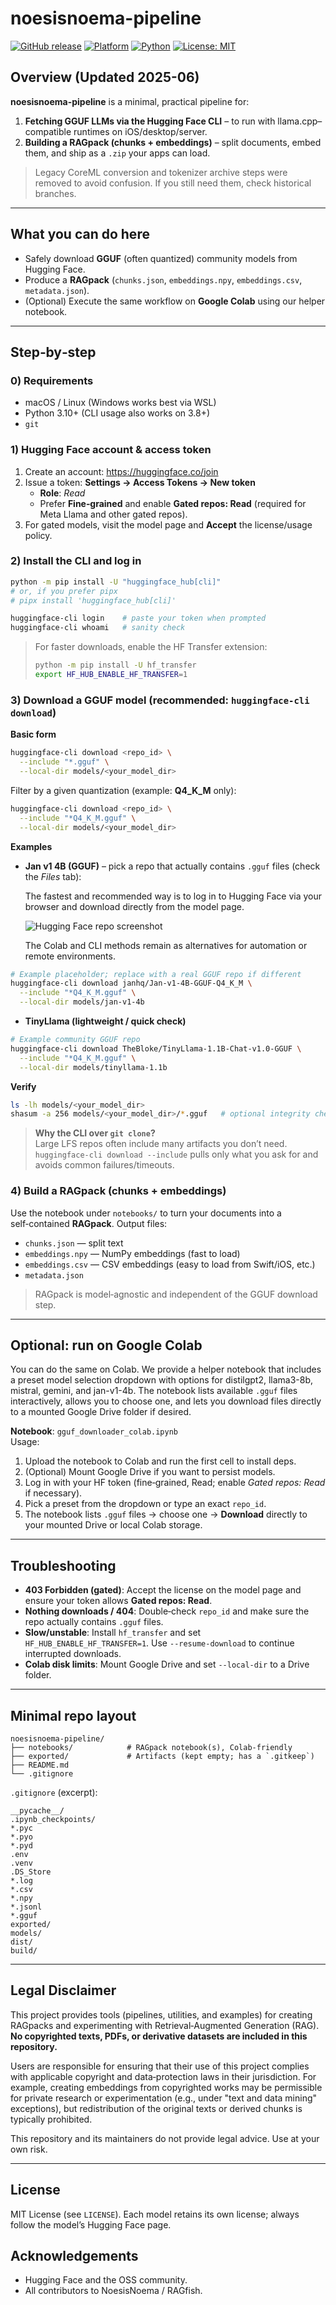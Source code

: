# noesisnoema-pipeline

[![GitHub release](https://img.shields.io/github/v/release/raskolnikoff/noesisnoema-pipeline)](https://github.com/raskolnikoff/noesisnoema-pipeline/releases)
[![Platform](https://img.shields.io/badge/platform-Colab%20%7C%20CLI-blue)](#)
[![Python](https://img.shields.io/badge/python-3.10%2B-yellow)](#)
[![License: MIT](https://img.shields.io/badge/License-MIT-yellow.svg)](LICENSE)

## Overview (Updated 2025-06)
**noesisnoema-pipeline** is a minimal, practical pipeline for:

1) **Fetching GGUF LLMs via the Hugging Face CLI** – to run with llama.cpp–compatible runtimes on iOS/desktop/server.
2) **Building a RAGpack (chunks + embeddings)** – split documents, embed them, and ship as a `.zip` your apps can load.

> Legacy CoreML conversion and tokenizer archive steps were removed to avoid confusion. If you still need them, check historical branches.

---

## What you can do here
- Safely download **GGUF** (often quantized) community models from Hugging Face.
- Produce a **RAGpack** (`chunks.json`, `embeddings.npy`, `embeddings.csv`, `metadata.json`).
- (Optional) Execute the same workflow on **Google Colab** using our helper notebook.

---

## Step‑by‑step

### 0) Requirements
- macOS / Linux (Windows works best via WSL)
- Python 3.10+ (CLI usage also works on 3.8+)
- `git`

### 1) Hugging Face account & access token
1. Create an account: https://huggingface.co/join  
2. Issue a token: **Settings → Access Tokens → New token**  
   - **Role**: *Read*  
   - Prefer **Fine‑grained** and enable **Gated repos: Read** (required for Meta Llama and other gated repos).
3. For gated models, visit the model page and **Accept** the license/usage policy.

### 2) Install the CLI and log in
```bash
python -m pip install -U "huggingface_hub[cli]"
# or, if you prefer pipx
# pipx install 'huggingface_hub[cli]'

huggingface-cli login    # paste your token when prompted
huggingface-cli whoami   # sanity check
```

> For faster downloads, enable the HF Transfer extension:
> ```bash
> python -m pip install -U hf_transfer
> export HF_HUB_ENABLE_HF_TRANSFER=1
> ```

### 3) Download a GGUF model (recommended: `huggingface-cli download`)
**Basic form**
```bash
huggingface-cli download <repo_id> \
  --include "*.gguf" \
  --local-dir models/<your_model_dir>
```

Filter by a given quantization (example: **Q4_K_M** only):
```bash
huggingface-cli download <repo_id> \
  --include "*Q4_K_M.gguf" \
  --local-dir models/<your_model_dir>
```

**Examples**
- **Jan v1 4B (GGUF)** – pick a repo that actually contains `.gguf` files (check the *Files* tab):

  The fastest and recommended way is to log in to Hugging Face via your browser and download directly from the model page.

  ![Hugging Face repo screenshot](docs/assets/huggingface_repo.png)

  The Colab and CLI methods remain as alternatives for automation or remote environments.

```bash
# Example placeholder; replace with a real GGUF repo if different
huggingface-cli download janhq/Jan-v1-4B-GGUF-Q4_K_M \
  --include "*Q4_K_M.gguf" \
  --local-dir models/jan-v1-4b
```

- **TinyLlama (lightweight / quick check)**
```bash
# Example community GGUF repo
huggingface-cli download TheBloke/TinyLlama-1.1B-Chat-v1.0-GGUF \
  --include "*Q4_K_M.gguf" \
  --local-dir models/tinyllama-1.1b
```

**Verify**
```bash
ls -lh models/<your_model_dir>
shasum -a 256 models/<your_model_dir>/*.gguf   # optional integrity check
```

> **Why the CLI over `git clone`?**  
> Large LFS repos often include many artifacts you don’t need. `huggingface-cli download --include` pulls only what you ask for and avoids common failures/timeouts.

### 4) Build a RAGpack (chunks + embeddings)
Use the notebook under `notebooks/` to turn your documents into a self‑contained **RAGpack**. Output files:
- `chunks.json` — split text
- `embeddings.npy` — NumPy embeddings (fast to load)
- `embeddings.csv` — CSV embeddings (easy to load from Swift/iOS, etc.)
- `metadata.json`

> RAGpack is model‑agnostic and independent of the GGUF download step.

---

## Optional: run on Google Colab
You can do the same on Colab. We provide a helper notebook that includes a preset model selection dropdown with options for distilgpt2, llama3-8b, mistral, gemini, and jan-v1-4b. The notebook lists available `.gguf` files interactively, allows you to choose one, and lets you download files directly to a mounted Google Drive folder if desired.

**Notebook**: `gguf_downloader_colab.ipynb`  
Usage:
1. Upload the notebook to Colab and run the first cell to install deps.
2. (Optional) Mount Google Drive if you want to persist models.
3. Log in with your HF token (fine‑grained, Read; enable *Gated repos: Read* if necessary).
4. Pick a preset from the dropdown or type an exact `repo_id`.
5. The notebook lists `.gguf` files → choose one → **Download** directly to your mounted Drive or local Colab storage.

---

## Troubleshooting
- **403 Forbidden (gated)**: Accept the license on the model page and ensure your token allows **Gated repos: Read**.
- **Nothing downloads / 404**: Double‑check `repo_id` and make sure the repo actually contains `.gguf` files.
- **Slow/unstable**: Install `hf_transfer` and set `HF_HUB_ENABLE_HF_TRANSFER=1`. Use `--resume-download` to continue interrupted downloads.
- **Colab disk limits**: Mount Google Drive and set `--local-dir` to a Drive folder.

---

## Minimal repo layout
```
noesisnoema-pipeline/
├── notebooks/            # RAGpack notebook(s), Colab‑friendly
├── exported/             # Artifacts (kept empty; has a `.gitkeep`)
├── README.md
└── .gitignore
```

`.gitignore` (excerpt):
```
__pycache__/
.ipynb_checkpoints/
*.pyc
*.pyo
*.pyd
.env
.venv
.DS_Store
*.log
*.csv
*.npy
*.jsonl
*.gguf
exported/
models/
dist/
build/
```

---

## Legal Disclaimer

This project provides tools (pipelines, utilities, and examples) for creating RAGpacks and experimenting with Retrieval‑Augmented Generation (RAG). **No copyrighted texts, PDFs, or derivative datasets are included in this repository.**

Users are responsible for ensuring that their use of this project complies with applicable copyright and data‑protection laws in their jurisdiction. For example, creating embeddings from copyrighted works may be permissible for private research or experimentation (e.g., under "text and data mining" exceptions), but redistribution of the original texts or derived chunks is typically prohibited.

This repository and its maintainers do not provide legal advice. Use at your own risk.

---

## License
MIT License (see `LICENSE`). Each model retains its own license; always follow the model’s Hugging Face page.

## Acknowledgements
- Hugging Face and the OSS community.
- All contributors to NoesisNoema / RAGfish.
